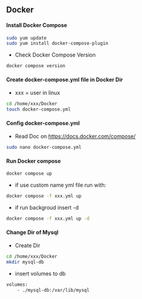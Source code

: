 
## Docker

#### Install Docker Compose
```bash
sudo yum update
sudo yum install docker-compose-plugin
```
* Check Docker Compose Version
```bash
docker compose version
```

#### Create docker-compose.yml file in Docker Dir
* xxx = user in linux
```bash
cd /home/xxx/Docker
touch docker-compose.yml
```

#### Config docker-compose.yml
* Read Doc on https://docs.docker.com/compose/ 
```bash
sudo nano docker-compose.yml
```

#### Run Docker compose
```bash
docker compose up
```

* if use custom name yml file run with:
```bash
docker compose -f xxx.yml up
```

* if run backgroud insert -d
```bash
docker compose -f xxx.yml up -d
```

#### Change Dir of Mysql
* Create Dir 
```bash
cd /home/xxx/Docker
mkdir mysql-db
```
* insert volumes to db
```bash
volumes:
    - ./mysql-db:/var/lib/mysql
```
